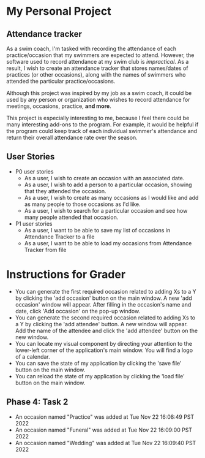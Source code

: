# My Personal Project

## Attendance tracker

As a swim coach, I'm tasked with recording
the attendance of each practice/occasion that my
swimmers are expected to attend. However, the
software used to record attendance at my swim 
club is *impractical*. As a result, I wish to 
create an attendance tracker that stores
names/dates of practices (or other occasions),
along with the names of swimmers who attended
the particular practice/occasions.

Although this project was inspired by my job
as a swim coach, it could be used by any
person or organization who wishes to record
attendance for meetings, occasions, practice,
**and more**.

This project is especially interesting to me,
because I feel there could be many interesting
add-ons to the program. For example,
it would be helpful if the program could
keep track of each individual swimmer's
attendance and return their overall attendance
rate over the season.

## User Stories
- P0 user stories
  - As a user, I wish to create an occasion with 
  an associated date.
  - As a user, I wish to add a person to a
  particular occasion, showing that they
  attended the occasion.
  - As a user, I wish to create as many
  occasions as I would like and add as many
  people to those occasions as I'd like.
  - As a user, I wish to search for a
  particular occasion and see how many people
  attended that occasion.
- P1 user stories
    - As a user, I want to be able to save my
  list of occasions in Attendance Tracker to a 
  file
    - As a user, I want to be able to load my
  occasions from Attendance Tracker from file

# Instructions for Grader
- You can generate the first required occasion 
related to adding Xs to a Y by clicking the 
'add occasion' button on the main window. A new
'add occasion' window will appear. After filling in 
the occasion's name and date, click 'Add occasion' 
on the pop-up window.
- You can generate the second required occasion 
related to adding Xs to a Y by clicking the 
'add attendee' button. A new window will appear.
Add the name of the attendee and click the
'add attendee' button on the new window.
- You can locate my visual component by
directing your attention to the lower-left
corner of the application's main window. You
will find a logo of a calendar.
- You can save the state of my application by
clicking the 'save file' button on the main
window.
- You can reload the state of my application by
clicking the 'load file' button on the main
window.

## Phase 4: Task 2
- An occasion named "Practice" was added at 
Tue Nov 22 16:08:49 PST 2022
- An occasion named "Funeral" was added at 
Tue Nov 22 16:09:00 PST 2022
- An occasion named "Wedding" was added at
Tue Nov 22 16:09:40 PST 2022
